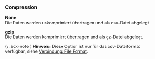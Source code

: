 
### Compression


**None**<br>
Die Daten werden unkomprimiert übertragen und als csv-Datei abgelegt.

**gzip**<br>
Die Daten werden komprimiert übertragen und  als gz-Datei abgelegt. 

{: .box-note }
**Hinweis:** Diese Option ist nur für das csv-Dateiformat verfügbar, siehe [Verbindung: File Format](#file-format).
